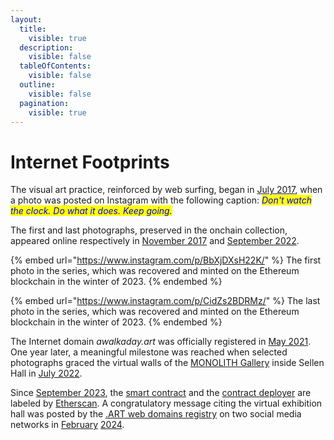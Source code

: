 ```yaml
---
layout:
  title:
    visible: true
  description:
    visible: false
  tableOfContents:
    visible: false
  outline:
    visible: false
  pagination:
    visible: true
---
```


# Internet Footprints

The visual art practice, reinforced by web surfing, began in [July 2017](https://www.instagram.com/p/BWvILEmAPcy/), when a photo was posted on Instagram with the following caption: _<mark style="color:blue;">Don't watch the clock. Do what it does. Keep going.</mark>_

The first and last photographs, preserved in the onchain collection, appeared online respectively in [November 2017](https://www.instagram.com/p/BbXjDXsH22K) and [September 2022](https://www.instagram.com/p/CidZs2BDRMz).



{% embed url="https://www.instagram.com/p/BbXjDXsH22K/" %}
The first photo in the series, which was recovered and minted on the Ethereum blockchain in the winter of 2023.
{% endembed %}



{% embed url="https://www.instagram.com/p/CidZs2BDRMz/" %}
The last photo in the series, which was recovered and minted on the Ethereum blockchain in the winter of 2023.
{% endembed %}



The Internet domain _awalkaday.art_ was officially registered in [May 2021](https://whois.gandi.net/en/results?search=awalkaday.art). One year later, a meaningful milestone was reached when selected photographs graced the virtual walls of the [MONOLITH Gallery](https://monolith.gallery/archives) inside Sellen Hall in [July 2022](https://monolith.gallery/hall/sellen/g56L1RdA9DXtqQR3aALG).&#x20;

Since [September 2023](https://x.com/awalkadayart/status/1703776310252736941?s=20), the [smart contract](https://etherscan.io/address/0xe31801c2e58b151c3ded2cb29da56147b7f27eb1) and the [contract deployer](https://etherscan.io/address/0xb5ee030c71e76c3e03b2a8d425dbb9b395037c82) are labeled by [Etherscan](https://etherscan.io/). A congratulatory message citing the virtual exhibition hall was posted by the [.ART web domains registry](https://art.art/) on two social media networks in [February](https://x.com/Art\_Domains/status/1755917791658418315?s=20) [2024](https://www.instagram.com/s/aGlnaGxpZ2h0OjE4MjM4NDY5NjU2MjEwMzQz?story\_media\_id=3301932341141746093\_5749556061\&igsh=MXVzbXJ0cmo4ZTByMQ==).

